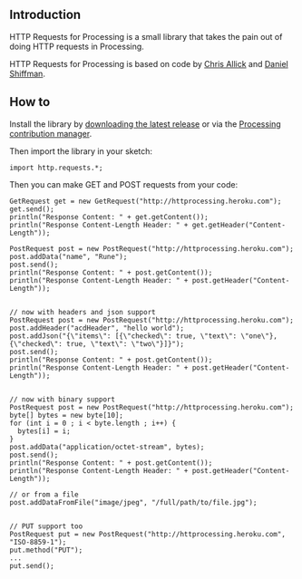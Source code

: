 Introduction
------------

HTTP Requests for Processing is a small library that takes the pain out of doing HTTP requests in Processing. 

HTTP Requests for Processing is based on code by [Chris Allick](http://chrisallick.com/) and [Daniel Shiffman](http://www.shiffman.net/).


How to
------------
Install the library by [downloading the latest release](https://github.com/runemadsen/HTTProcessing/releases) or via the [Processing contribution manager](http://wiki.processing.org/w/How_to_Install_a_Contributed_Library).

Then import the library in your sketch:
    
    import http.requests.*;

Then you can make GET and POST requests from your code:

    GetRequest get = new GetRequest("http://httprocessing.heroku.com");
    get.send();
    println("Response Content: " + get.getContent());
    println("Response Content-Length Header: " + get.getHeader("Content-Length"));
    
    PostRequest post = new PostRequest("http://httprocessing.heroku.com");
    post.addData("name", "Rune");
    post.send();
    println("Response Content: " + post.getContent());
    println("Response Content-Length Header: " + post.getHeader("Content-Length"));
    

    // now with headers and json support
    PostRequest post = new PostRequest("http://httprocessing.heroku.com");
    post.addHeader("acdHeader", "hello world");
    post.addJson("{\"items\": [{\"checked\": true, \"text\": \"one\"}, {\"checked\": true, \"text\": \"two\"}]}");
    post.send();
    println("Response Content: " + post.getContent());
    println("Response Content-Length Header: " + post.getHeader("Content-Length"));


    // now with binary support
    PostRequest post = new PostRequest("http://httprocessing.heroku.com");
    byte[] bytes = new byte[10];
    for (int i = 0 ; i < byte.length ; i++) {
      bytes[i] = i;
    }
    post.addData("application/octet-stream", bytes);
    post.send();
    println("Response Content: " + post.getContent());
    println("Response Content-Length Header: " + post.getHeader("Content-Length"));
    
    // or from a file
    post.addDataFromFile("image/jpeg", "/full/path/to/file.jpg");


    // PUT support too
    PostRequest put = new PostRequest("http://httprocessing.heroku.com", "ISO-8859-1");
    put.method("PUT");
    ...
    put.send();
    